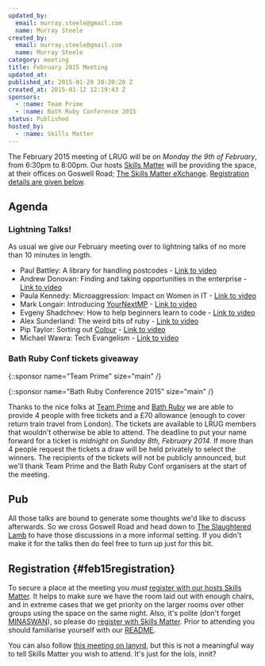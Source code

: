 ```yaml
---
updated_by:
  email: murray.steele@gmail.com
  name: Murray Steele
created_by:
  email: murray.steele@gmail.com
  name: Murray Steele
category: meeting
title: February 2015 Meeting
updated_at:
published_at: 2015-01-29 20:20:20 Z
created_at: 2015-01-12 12:19:43 Z
sponsors:
  - :name: Team Prime
  - :name: Bath Ruby Conference 2015
status: Published
hosted_by:
  - :name: Skills Matter
---
```


The February 2015 meeting of LRUG will be on *Monday the 9th of February*, from 6:30pm to 8:00pm.  Our hosts [Skills Matter](http://skillsmatter.com/) will be providing the space, at their offices on Goswell Road; [The Skills Matter eXchange](https://skillsmatter.com/locations/96-skills-matter-exchange).  <a href="#feb15registration">Registration details are given below</a>.

## Agenda

### Lightning Talks!

As usual we give our February meeting over to lightning talks of no more than 10 minutes in length.

* Paul Battley: A library for handling postcodes - [Link to video](https://skillsmatter.com/skillscasts/6267-a-library-for-handling-postcodes)
* Andrew Donovan: Finding and taking opportunities in the enterprise - [Link to video](https://skillsmatter.com/skillscasts/6266-finding-and-taking-opportunities-in-the-enterprise)
* Paula Kennedy: Microaggression: Impact on Women in IT - [Link to video](https://skillsmatter.com/skillscasts/6265-microaggression-impact-on-women-in-it)
* Mark Longair: Introducing [YourNextMP](https://yournextmp.com/) - [Link to video](https://skillsmatter.com/skillscasts/6264-introducing-yournextmp)
* Evgeny Shadchnev: How to help beginners learn to code - [Link to video](https://skillsmatter.com/skillscasts/6263-how-to-help-beginners-learn-to-code)
* Alex Sunderland: The weird bits of ruby - [Link to video](https://skillsmatter.com/skillscasts/6181-ruby-the-weird-bits)
* Pip Taylor: Sorting out [Colour](https://github.com/ms-digital-labs/color_sort) - [Link to video](https://skillsmatter.com/skillscasts/6261-sorting-out-colour)
* Michael Wawra: Tech Evangelism - [Link to video](https://skillsmatter.com/skillscasts/6262-tech-evangelism)


### Bath Ruby Conf tickets giveaway

{::sponsor name="Team Prime" size="main" /}

{::sponsor name="Bath Ruby Conference 2015" size="main" /}

Thanks to the nice folks at [Team Prime](http://www.team-prime.com/) and [Bath Ruby](http://2015.bathruby.org) we are able to provide 4 people with free tickets and a £70 allowance (enough to cover return train travel from London).  The tickets are available to LRUG members that wouldn't otherwise be able to attend.  The deadline to put your name forward for a ticket is *midnight* on *Sunday 8th, February 2014*.  If more than 4 people request the tickets a draw will be held privately to select the winners.  The recipients of the tickets will not be publicly announced, but we'll thank Team Prime and the Bath Ruby Conf organisers at the start of the meeting.

## Pub

All those talks are bound to generate some thoughts we'd like to discuss afterwards.  So we cross Goswell Road and head down to [The Slaughtered Lamb](http://www.theslaughteredlambpub.com/) to have those discussions in a more informal setting.  If you didn't make it for the talks then do feel free to turn up just for this bit.

## Registration {#feb15registration}

To secure a place at the meeting you *must* [register with our hosts Skills Matter](https://skillsmatter.com/meetups/6984-lrug-lightening-talks-evening).  It helps to make sure we have the room laid out with enough chairs, and in extreme cases that we get priority on the larger rooms over other groups using the space on the same night.  Also, it's polite (don't forget [MINASWAN](http://oreilly.com/ruby/excerpts/ruby-learning-rails/ruby-glossary.html#I_indexterm_d1e32036)), so please do [register with Skills Matter](https://skillsmatter.com/meetups/6984-lrug-lightening-talks-evening).  Prior to attending you should familiarise yourself with our [README](http://readme.lrug.org/).

You can also follow [this meeting on lanyrd](http://lanyrd.com/2015/lrug-february/), but this is not a meaningful way to tell Skills Matter you wish to attend.  It's just for the lols, innit?
